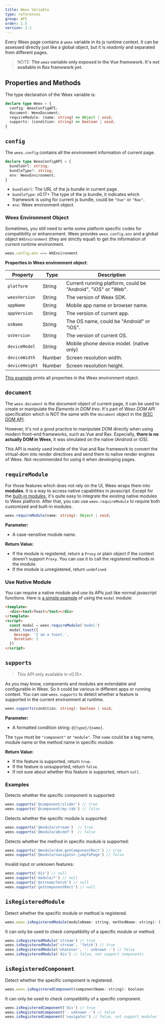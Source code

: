 ```yaml
---
title: Weex Variable
type: references
group: API
order: 2.5
version: 2.1
---
```


<!-- toc -->

Every Weex page contains a `weex` variable in its js runtime context. It can be assessed directly just like a global object, but it is *readonly* and separated from different pages.

> NOTE: **The `weex` variable only exposed in the Vue framework. It's not available in Rax framework yet.**

## Properties and Methods

The type declaration of the Weex variable is:

```typescript
declare type Weex = {
  config: WeexConfigAPI;
  document: WeexDocument;
  requireModule: (name: string) => Object | void;
  supports: (condition: string) => boolean | void;
}
```

## `config`

The `weex.config` contains all the environment information of current page.

```typescript
declare type WeexConfigAPI = {
  bundleUrl: string;
  bundleType?: string;
  env: WeexEnvironment;
}
```

+ `bundleUrl`: The URL of the js bundle in current page.
+ `bundleType`: <span class="api-version">v0.17+</span> The type of the js bundle, it indicates which framework is using for current js bundle, could be `"Vue"` or `"Rax"`.
+ `env`: Weex environment object.

### Weex Environment Object

Sometimes, you still need to write some platform specific codes for compatibility or enhancement. Weex provides `weex.config.env` and a global object `WXEnvironment` (they are strictly equal) to get the information of current runtime environment.

```js
weex.config.env === WXEnvironment
```

**Properties in Weex environment object**:

| Property       | Type   | Description |
| -------------- | ------ | ----------- |
| `platform`     | String | Current running platform, could be "Android", "iOS" or "Web". |
| `weexVersion`  | String | The version of Weex SDK. |
| `appName`      | String | Mobile app name or browser name. |
| `appVersion`   | String | The version of current app. |
| `osName`       | String | The OS name, could be "Android" or "iOS". |
| `osVersion`    | String | The version of current OS. |
| `deviceModel`  | String | Mobile phone device model. (native only) |
| `deviceWidth`  | Number | Screen resolution width. |
| `deviceHeight` | Number | Screen resolution height. |

[This example](http://dotwe.org/vue/ea2cff9039f3b0e406f8f7da10e874af) prints all properties in the Weex environment object.

## `document`

The `weex.document` is the document object of current page, it can be used to create or manipulate the *Elements* in *DOM tree*. It's part of *Weex DOM API* specification which is NOT the same with the `document` object in the [W3C DOM API](https://www.w3.org/DOM/).

However, it's not a good practice to manipulate DOM directly when using modern front-end frameworks, such as Vue and Rax. Especially, **there is no actually DOM in Weex**, it was simulated on the native (Android or iOS).

This API is mainly used inside of the Vue and Rax framework to convert the virtual-dom into render directives and send them to native render engines of Weex. Not recommended for using it when developing pages.

## `requireModule`

For those features which does not rely on the UI, Weex wraps them into **modules**. It is a way to access native capabilities in javascript. Except for the [built-in modules](../modules/), it's quite easy to integrate the existing native modules to Weex platform. After that, you can use `weex.requireModule` to require both customized and built-in modules.

```typescript
weex.requireModule(name: string): Object | void;
```

**Parameter:**

+ A case-sensitive module name.

**Return Value:**

+ If the module is registered, return a `Proxy` or plain object if the context doesn't support `Proxy`. You can use it to call the registered methods in the module.
+ If the module is unregistered, return `undefined`.

### Use Native Module

You can require a native module and use its APIs just like normal javascript functions. Here is [a simple example](http://dotwe.org/vue/cd7e97f7da08d6d4ca627fc127ab8828) of using the `modal` module:

```html
<template>
  <div><text>Toast</text></div>
</template>
<script>
  const modal = weex.requireModule('modal')
  modal.toast({
    message: 'I am a toast.',
    duration: 3
  })
</script>
```

## `supports`

> This API only available in <span class="api-version">v0.15+</span>.

As you may know, components and modules are extendable and configurable in Weex. So it could be various in different apps or running context. You can use `weex.supports` to detect whether a feature is supported in the current environment at runtime.

```typescript
weex.supports(condition: string): boolean | void;
```

**Parameter:**

+ A formatted condition string: `@{type}/{name}`.

The `type` must be `"component"` or `"module"`. The `name` could be a tag name, module name or the method name in specific module.

**Return Value:**

+ If the feature is supported, return `true`.
+ If the feature is unsupported, return `false`.
+ If not sure about whether this feature is supported, return `null`.

### Examples

Detects whether the specific component is supported:

```js
weex.supports('@component/slider') // true
weex.supports('@component/my-tab') // false
```

Detects whether the specific module is supported:

```js
weex.supports('@module/stream')  // true
weex.supports('@module/abcdef')  // false
```

Detects whether the method in specific module is supported:

```js
weex.supports('@module/dom.getComponentRect') // true
weex.supports('@module/navigator.jumpToPage') // false
```

Invalid input or unknown features:

```js
weex.supports('div') // null
weex.supports('module/*') // null
weex.supports('@stream/fetch') // null
weex.supports('getComponentRect') // null
```

## `isRegisteredModule`

Detect whether the specific module or method is registered.

```js
weex.weex.isRegisteredModule(moduleName: string, methodName: string): boolean
```

It can only be used to check compatibility of a specific module or method.

```js
weex.isRegisteredModule('stream') // true
weex.isRegisteredModule('stream', 'fetch') // true
weex.isRegisteredModule('whatever', '- unknown -') // false
weex.isRegisteredModule('div') // false, not support components
```

## `isRegisteredComponent`

Detect whether the specific component is registered.

```js
weex.weex.isRegisteredComponent(componentName: string): boolean
```

It can only be used to check compatibility of a specific component.

```js
weex.isRegisteredComponent('div') // true
weex.isRegisteredComponent('- unknown -') // false
weex.isRegisteredComponent('navigator') // false, not support modules
```
